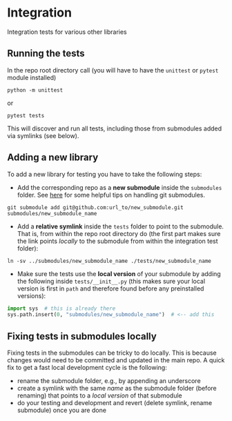 # Integration
Integration tests for various other libraries

## Running the tests

In the repo root directory call (you will have to have the `unittest` or `pytest` module installed)

```
python -m unittest
```

or

```
pytest tests
```

This will discover and run all tests, including those from submodules added via symlinks (see below).

## Adding a new library

To add a new library for testing you have to take the following steps:

- Add the corresponding repo as a **new submodule** inside the `submodules` folder. See [here](https://gist.github.com/gitaarik/8735255) for some helpful tips on handling git submodules.

```
git submodule add git@github.com:url_to/new_submodule.git submodules/new_submodule_name
```

- Add a **relative symlink** inside the `tests` folder to point to the submodule. That is, from within the repo root directory do (the first part makes sure the link points *locally* to the submodule from within the integration test folder):

```
ln -sv ../submodules/new_submodule_name ./tests/new_submodule_name
```

- Make sure the tests use the **local version** of your submodule by adding the following inside `tests/__init__.py` (this makes sure your local version is first in `path` and therefore found before any preinstalled versions):

```python
import sys  # this is already there
sys.path.insert(0, "submodules/new_submodule_name")  # <-- add this
```

## Fixing tests in submodules locally

Fixing tests in the submodules can be tricky to do locally. This is because changes would need to be committed and updated in the main repo.  A quick fix to get a fast local development cycle is the following:

- rename the submodule folder, e.g., by appending an underscore
- create a symlink with the same *name* as the submodule folder (before renaming) that points to a *local version* of that submodule
- do your testing and development and revert (delete symlink, rename submodule) once you are done
